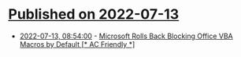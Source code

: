 # [Published on 2022-07-13](index.md)

* [2022-07-13, 08:54:00](https://soylentnews.org/article.pl?sid=22/07/12/1256226&from=rss) - [Microsoft Rolls Back Blocking Office VBA Macros by Default [* AC Friendly *]](https://soylentnews.org/article.pl?sid=22/07/12/1256226&from=rss)
